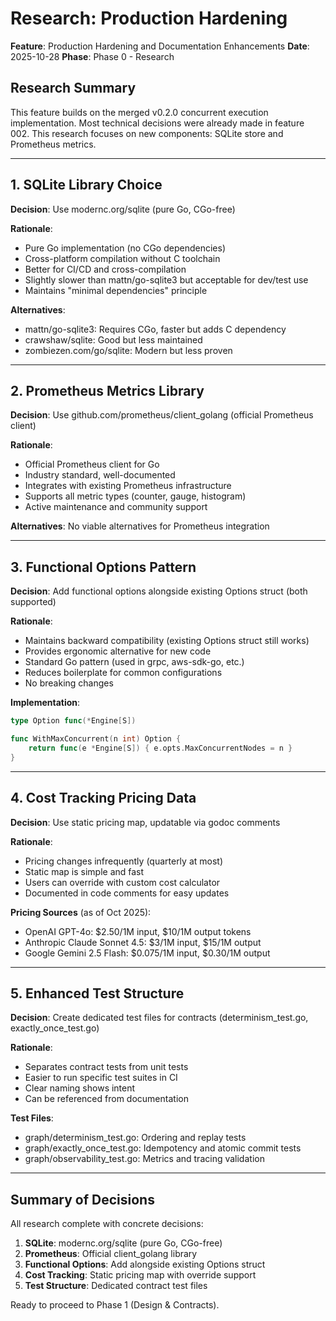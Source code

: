 # Research: Production Hardening

**Feature**: Production Hardening and Documentation Enhancements
**Date**: 2025-10-28
**Phase**: Phase 0 - Research

## Research Summary

This feature builds on the merged v0.2.0 concurrent execution implementation. Most technical decisions were already made in feature 002. This research focuses on new components: SQLite store and Prometheus metrics.

---

## 1. SQLite Library Choice

**Decision**: Use modernc.org/sqlite (pure Go, CGo-free)

**Rationale**:
- Pure Go implementation (no CGo dependencies)
- Cross-platform compilation without C toolchain
- Better for CI/CD and cross-compilation
- Slightly slower than mattn/go-sqlite3 but acceptable for dev/test use
- Maintains "minimal dependencies" principle

**Alternatives**:
- mattn/go-sqlite3: Requires CGo, faster but adds C dependency
- crawshaw/sqlite: Good but less maintained
- zombiezen.com/go/sqlite: Modern but less proven

---

## 2. Prometheus Metrics Library

**Decision**: Use github.com/prometheus/client_golang (official Prometheus client)

**Rationale**:
- Official Prometheus client for Go
- Industry standard, well-documented
- Integrates with existing Prometheus infrastructure
- Supports all metric types (counter, gauge, histogram)
- Active maintenance and community support

**Alternatives**: No viable alternatives for Prometheus integration

---

## 3. Functional Options Pattern

**Decision**: Add functional options alongside existing Options struct (both supported)

**Rationale**:
- Maintains backward compatibility (existing Options struct still works)
- Provides ergonomic alternative for new code
- Standard Go pattern (used in grpc, aws-sdk-go, etc.)
- Reduces boilerplate for common configurations
- No breaking changes

**Implementation**:
```go
type Option func(*Engine[S])

func WithMaxConcurrent(n int) Option {
    return func(e *Engine[S]) { e.opts.MaxConcurrentNodes = n }
}
```

---

## 4. Cost Tracking Pricing Data

**Decision**: Use static pricing map, updatable via godoc comments

**Rationale**:
- Pricing changes infrequently (quarterly at most)
- Static map is simple and fast
- Users can override with custom cost calculator
- Documented in code comments for easy updates

**Pricing Sources** (as of Oct 2025):
- OpenAI GPT-4o: $2.50/1M input, $10/1M output tokens
- Anthropic Claude Sonnet 4.5: $3/1M input, $15/1M output
- Google Gemini 2.5 Flash: $0.075/1M input, $0.30/1M output

---

## 5. Enhanced Test Structure

**Decision**: Create dedicated test files for contracts (determinism_test.go, exactly_once_test.go)

**Rationale**:
- Separates contract tests from unit tests
- Easier to run specific test suites in CI
- Clear naming shows intent
- Can be referenced from documentation

**Test Files**:
- graph/determinism_test.go: Ordering and replay tests
- graph/exactly_once_test.go: Idempotency and atomic commit tests
- graph/observability_test.go: Metrics and tracing validation

---

## Summary of Decisions

All research complete with concrete decisions:

1. **SQLite**: modernc.org/sqlite (pure Go, CGo-free)
2. **Prometheus**: Official client_golang library
3. **Functional Options**: Add alongside existing Options struct
4. **Cost Tracking**: Static pricing map with override support
5. **Test Structure**: Dedicated contract test files

Ready to proceed to Phase 1 (Design & Contracts).
